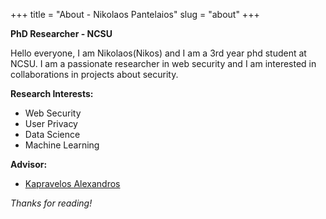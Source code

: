 +++
title = "About - Nikolaos Pantelaios"
slug = "about"
+++

**PhD Researcher - NCSU**

Hello everyone, I am Nikolaos(Nikos) and I am a 3rd year phd student at NCSU. I am a passionate researcher in web security and I am interested in collaborations in projects about security. 


**Research Interests:**
* Web Security
* User Privacy
* Data Science
* Machine Learning


**Advisor:** 
* [Kapravelos Alexandros](https://kapravelos.com)


*Thanks for reading!*
